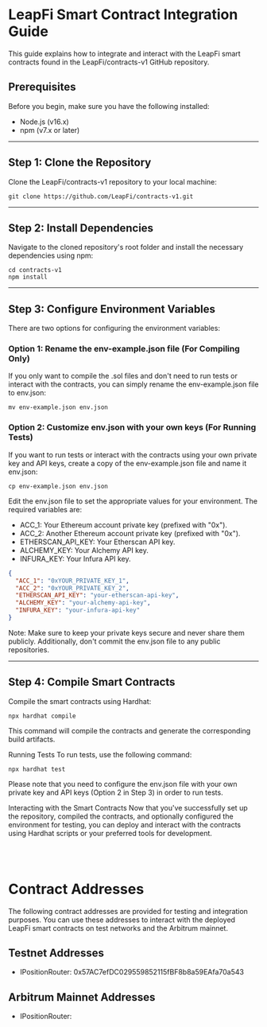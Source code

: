# LeapFi Smart Contract Integration Guide

This guide explains how to integrate and interact with the LeapFi smart contracts found in the LeapFi/contracts-v1 GitHub repository.

## Prerequisites
Before you begin, make sure you have the following installed:

* Node.js (v16.x)
* npm (v7.x or later)

---
## Step 1: Clone the Repository
Clone the LeapFi/contracts-v1 repository to your local machine:
```shell
git clone https://github.com/LeapFi/contracts-v1.git
```
---
## Step 2: Install Dependencies
Navigate to the cloned repository's root folder and install the necessary dependencies using npm:

```shell
cd contracts-v1
npm install
```

---
## Step 3: Configure Environment Variables
There are two options for configuring the environment variables:

### Option 1: Rename the env-example.json file (For Compiling Only)
If you only want to compile the .sol files and don't need to run tests or interact with the contracts, you can simply rename the env-example.json file to env.json:

```shell
mv env-example.json env.json
```

### Option 2: Customize env.json with your own keys (For Running Tests)
If you want to run tests or interact with the contracts using your own private key and API keys, create a copy of the env-example.json file and name it env.json:

```shell
cp env-example.json env.json
```
Edit the env.json file to set the appropriate values for your environment. The required variables are:


* ACC_1: Your Ethereum account private key (prefixed with "0x").
* ACC_2: Another Ethereum account private key (prefixed with "0x").
* ETHERSCAN_API_KEY: Your Etherscan API key.
* ALCHEMY_KEY: Your Alchemy API key.
* INFURA_KEY: Your Infura API key.
```json
{
  "ACC_1": "0xYOUR_PRIVATE_KEY_1",
  "ACC_2": "0xYOUR_PRIVATE_KEY_2",
  "ETHERSCAN_API_KEY": "your-etherscan-api-key",
  "ALCHEMY_KEY": "your-alchemy-api-key",
  "INFURA_KEY": "your-infura-api-key"
}
```
Note: Make sure to keep your private keys secure and never share them publicly. Additionally, don't commit the env.json file to any public repositories.

---
## Step 4: Compile Smart Contracts
Compile the smart contracts using Hardhat:

```shell
npx hardhat compile
```
This command will compile the contracts and generate the corresponding build artifacts.

Running Tests
To run tests, use the following command:

```shell
npx hardhat test
```
Please note that you need to configure the env.json file with your own private key and API keys (Option 2 in Step 3) in order to run tests.

Interacting with the Smart Contracts
Now that you've successfully set up the repository, compiled the contracts, and optionally configured the environment for testing, you can deploy and interact with the contracts using Hardhat scripts or your preferred tools for development.


<br>
<br>

# Contract Addresses
The following contract addresses are provided for testing and integration purposes. You can use these addresses to interact with the deployed LeapFi smart contracts on test networks and the Arbitrum mainnet.

## Testnet Addresses
* IPositionRouter: 0x57AC7efDC029559852115fBF8b8a59EAfa70a543

## Arbitrum Mainnet Addresses
* IPositionRouter: 